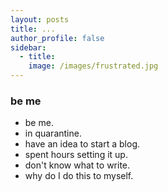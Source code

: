 ```yaml
---
layout: posts
title: ...
author_profile: false
sidebar:
  - title: 
    image: /images/frustrated.jpg
---
```


### be me
- be me.
- in quarantine.
- have an idea to start a blog.
- spent hours setting it up.
- don't know what to write.
- why do I do this to myself.
